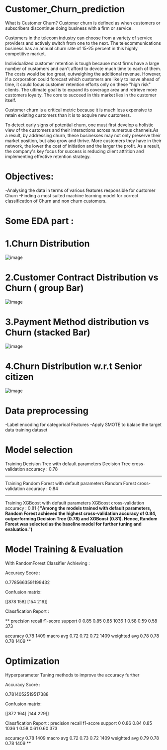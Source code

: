 # Customer_Churn_prediction
What is Customer Churn?
Customer churn is defined as when customers or subscribers discontinue doing business with a firm or service.

Customers in the telecom industry can choose from a variety of service providers and actively switch from one to the next. The telecommunications business has an annual churn rate of 15-25 percent in this highly competitive market.

Individualized customer retention is tough because most firms have a large number of customers and can't afford to devote much time to each of them. The costs would be too great, outweighing the additional revenue. However, if a corporation could forecast which customers are likely to leave ahead of time, it could focus customer retention efforts only on these "high risk" clients. The ultimate goal is to expand its coverage area and retrieve more customers loyalty. The core to succeed in this market lies in the customer itself.

Customer churn is a critical metric because it is much less expensive to retain existing customers than it is to acquire new customers.

To detect early signs of potential churn, one must first develop a holistic view of the customers and their interactions across numerous channels.As a result, by addressing churn, these businesses may not only preserve their market position, but also grow and thrive. More customers they have in their network, the lower the cost of initiation and the larger the profit. As a result, the company's key focus for success is reducing client attrition and implementing effective retention strategy.
# Objectives:
-Analysing the data in terms of various features responsible for customer Churn
-Finding a most suited machine learning model for correct classification of Churn and non churn customers.
# Some EDA part :

# 1.Churn Distribution
![image](https://github.com/user-attachments/assets/885d2e8d-8ced-4a65-84bd-4d5aca47143c)

# 2.Customer Contract Distribution vs Churn ( group Bar)
![image](https://github.com/user-attachments/assets/626c82a9-696b-435b-b29e-7da5273c2ab4)
# 3.Payment Method distribution vs Churn  (stacked Bar)
![image](https://github.com/user-attachments/assets/f1c3e51d-0b43-48bd-a4e2-ba1b9578f281)

# 4.Churn Distribution w.r.t Senior citizen
![image](https://github.com/user-attachments/assets/a737a83f-4673-4c72-8204-41623b17e371)

# Data preprocessing
-Label encoding for categorical Features 
-Apply SMOTE to balace the target data training dataset

# Model selection 

Training Decision Tree with default parameters
Decision Tree cross-validation accuracy : 0.78

----------------------------------------------------------------------
Training Random Forest with default parameters
Random Forest cross-validation accuracy : 0.84

----------------------------------------------------------------------
Training XGBoost with default parameters
XGBoost cross-validation accuracy : 0.81
**( "Among the models trained with default parameters, Random Forest achieved the highest cross-validation accuracy of 0.84, outperforming Decision Tree (0.78) and XGBoost (0.81).
Hence, Random Forest was selected as the baseline model for further tuning and evaluation.")**

# Model Training & Evaluation

With RandomForest Classifier  Achieving :

Accuracy Score :

 0.7785663591199432
 
Confusion matrix:

 [[878 158]
 [154 219]]
 
Classfication Report :

**               precision   recall  f1-score   support
           0       0.85      0.85      0.85      1036
           1       0.58      0.59      0.58       373

           
   accuracy                           0.78      1409
   macro avg       0.72      0.72      0.72      1409
   weighted avg       0.78      0.78      0.78      1409
**

# Optimization 

Hyperparameter Tuning methods to improve the accuracy further 

Accuracy Score :

 0.7814052519517388
 
Confusion matrix:

 [[872 164]
 [144 229]]
 
Classfication Report :
                 precision    recall  f1-score   support
           0       0.86      0.84      0.85      1036
           1       0.58      0.61      0.60       373
           
   accuracy                               0.78      1409
   macro avg          0.72      0.73      0.72      1409
   weighted avg       0.79      0.78      0.78      1409
**





